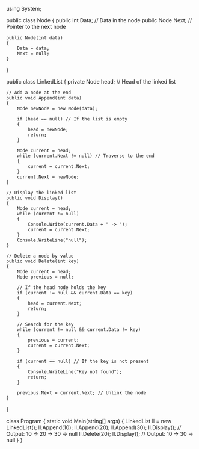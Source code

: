 using System;

public class Node
{
    public int Data; // Data in the node
    public Node Next; // Pointer to the next node

    public Node(int data)
    {
        Data = data;
        Next = null;
    }
}

public class LinkedList
{
    private Node head; // Head of the linked list

    // Add a node at the end
    public void Append(int data)
    {
        Node newNode = new Node(data);

        if (head == null) // If the list is empty
        {
            head = newNode;
            return;
        }

        Node current = head;
        while (current.Next != null) // Traverse to the end
        {
            current = current.Next;
        }
        current.Next = newNode;
    }

    // Display the linked list
    public void Display()
    {
        Node current = head;
        while (current != null)
        {
            Console.Write(current.Data + " -> ");
            current = current.Next;
        }
        Console.WriteLine("null");
    }

    // Delete a node by value
    public void Delete(int key)
    {
        Node current = head;
        Node previous = null;

        // If the head node holds the key
        if (current != null && current.Data == key)
        {
            head = current.Next;
            return;
        }

        // Search for the key
        while (current != null && current.Data != key)
        {
            previous = current;
            current = current.Next;
        }

        if (current == null) // If the key is not present
        {
            Console.WriteLine("Key not found");
            return;
        }

        previous.Next = current.Next; // Unlink the node
    }
}

class Program
{
    static void Main(string[] args)
    {
        LinkedList ll = new LinkedList();
        ll.Append(10);
        ll.Append(20);
        ll.Append(30);
        ll.Display(); // Output: 10 -> 20 -> 30 -> null
        ll.Delete(20);
        ll.Display(); // Output: 10 -> 30 -> null
    }
}
